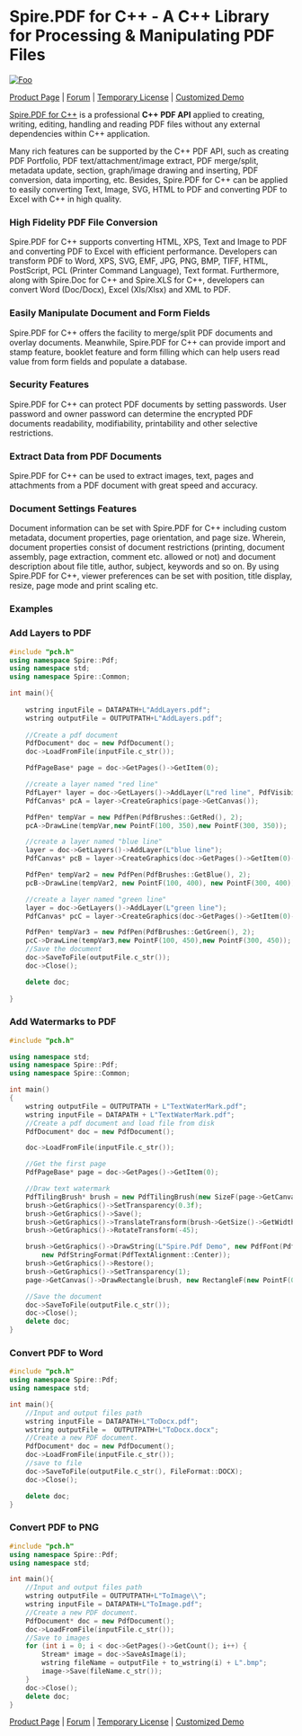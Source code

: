 # Spire.PDF for C++ - A C++ Library for Processing & Manipulating PDF Files

[![Foo](https://i.imgur.com/9oTrtOu.png)](https://www.e-iceblue.com/Introduce/pdf-for-CPP.html)

[Product Page](https://www.e-iceblue.com/Introduce/pdf-for-CPP.html)  |  [Forum](https://www.e-iceblue.com/forum/spire-pdf-f7.html) | [Temporary License](https://www.e-iceblue.com/TemLicense.html) | [Customized Demo](https://www.e-iceblue.com/Misc/customized-demo.html)

[Spire.PDF for C++](https://www.e-iceblue.com/Introduce/pdf-for-CPP.html) is a professional **C++ PDF API** applied to creating, writing, editing, handling and reading PDF files without any external dependencies within C++ application.

Many rich features can be supported by the C++ PDF API, such as creating PDF Portfolio, PDF text/attachment/image extract, PDF merge/split, metadata update, section, graph/image drawing and inserting, PDF conversion, data importing, etc. Besides, Spire.PDF for C++ can be applied to easily converting Text, Image, SVG, HTML to PDF and converting PDF to Excel with C++ in high quality.

### High Fidelity PDF File Conversion

Spire.PDF for C++ supports converting HTML, XPS, Text and Image to PDF and converting PDF to Excel with efficient performance. Developers can transform PDF to Word, XPS, SVG, EMF, JPG, PNG, BMP, TIFF, HTML, PostScript, PCL (Printer Command Language), Text format. Furthermore, along with Spire.Doc for C++ and Spire.XLS for C++, developers can convert Word (Doc/Docx), Excel (Xls/Xlsx) and XML to PDF.

### Easily Manipulate Document and Form Fields

Spire.PDF for C++ offers the facility to merge/split PDF documents and overlay documents. Meanwhile, Spire.PDF for C++ can provide import and stamp feature, booklet feature and form filling which can help users read value from form fields and populate a database.

### Security Features

Spire.PDF for C++ can protect PDF documents by setting passwords. User password and owner password can determine the encrypted PDF documents readability, modifiability, printability and other selective restrictions.

### Extract Data from PDF Documents

Spire.PDF for C++ can be used to extract images, text, pages and attachments from a PDF document with great speed and accuracy.

### Document Settings Features

Document information can be set with Spire.PDF for C++ including custom metadata, document properties, page orientation, and page size. Wherein, document properties consist of document restrictions (printing, document assembly, page extraction, comment etc. allowed or not) and document description about file title, author, subject, keywords and so on. By using Spire.PDF for C++, viewer preferences can be set with position, title display, resize, page mode and print scaling etc.

### Examples

### Add Layers to PDF

```C++
#include "pch.h"
using namespace Spire::Pdf;
using namespace std;
using namespace Spire::Common;

int main(){
				
	wstring inputFile = DATAPATH+L"AddLayers.pdf";
	wstring outputFile = OUTPUTPATH+L"AddLayers.pdf";
	
	//Create a pdf document
	PdfDocument* doc = new PdfDocument();
	doc->LoadFromFile(inputFile.c_str());

	PdfPageBase* page = doc->GetPages()->GetItem(0);

	//create a layer named "red line"
	PdfLayer* layer = doc->GetLayers()->AddLayer(L"red line", PdfVisibility::On);
	PdfCanvas* pcA = layer->CreateGraphics(page->GetCanvas());

	PdfPen* tempVar = new PdfPen(PdfBrushes::GetRed(), 2);
	pcA->DrawLine(tempVar,new PointF(100, 350),new PointF(300, 350));

	//create a layer named "blue line"
	layer = doc->GetLayers()->AddLayer(L"blue line");
	PdfCanvas* pcB = layer->CreateGraphics(doc->GetPages()->GetItem(0)->GetCanvas());

	PdfPen* tempVar2 = new PdfPen(PdfBrushes::GetBlue(), 2);
	pcB->DrawLine(tempVar2, new PointF(100, 400), new PointF(300, 400));

	//create a layer named "green line"
	layer = doc->GetLayers()->AddLayer(L"green line");
	PdfCanvas* pcC = layer->CreateGraphics(doc->GetPages()->GetItem(0)->GetCanvas());

	PdfPen* tempVar3 = new PdfPen(PdfBrushes::GetGreen(), 2);
	pcC->DrawLine(tempVar3,new PointF(100, 450),new PointF(300, 450));
	//Save the document
	doc->SaveToFile(outputFile.c_str());
	doc->Close();

	delete doc;
	
}
```

### Add Watermarks to PDF

```C++
#include "pch.h"

using namespace std;
using namespace Spire::Pdf;
using namespace Spire::Common;

int main()
{
	wstring outputFile = OUTPUTPATH + L"TextWaterMark.pdf";
	wstring inputFile = DATAPATH + L"TextWaterMark.pdf";
	//Create a pdf document and load file from disk
	PdfDocument* doc = new PdfDocument();

	doc->LoadFromFile(inputFile.c_str());

	//Get the first page
	PdfPageBase* page = doc->GetPages()->GetItem(0);

	//Draw text watermark
	PdfTilingBrush* brush = new PdfTilingBrush(new SizeF(page->GetCanvas()->GetClientSize()->GetWidth() / 2, page->GetCanvas()->GetClientSize()->GetHeight() / 3));
	brush->GetGraphics()->SetTransparency(0.3f);
	brush->GetGraphics()->Save();
	brush->GetGraphics()->TranslateTransform(brush->GetSize()->GetWidth() / 2, brush->GetSize()->GetHeight() / 2);
	brush->GetGraphics()->RotateTransform(-45);

	brush->GetGraphics()->DrawString(L"Spire.Pdf Demo", new PdfFont(PdfFontFamily::Helvetica, 24), PdfBrushes::GetViolet(), 0, 0,
		new PdfStringFormat(PdfTextAlignment::Center));
	brush->GetGraphics()->Restore();
	brush->GetGraphics()->SetTransparency(1);
	page->GetCanvas()->DrawRectangle(brush, new RectangleF(new PointF(0, 0), page->GetCanvas()->GetClientSize()));

	//Save the document
	doc->SaveToFile(outputFile.c_str());
	doc->Close();
	delete doc;
}
```

### Convert PDF to Word

```C++
#include "pch.h"
using namespace Spire::Pdf;
using namespace std;

int main(){
	//Input and output files path
	wstring inputFile = DATAPATH+L"ToDocx.pdf";
	wstring outputFile =  OUTPUTPATH+L"ToDocx.docx";
	//Create a new PDF document.
	PdfDocument* doc = new PdfDocument();
	doc->LoadFromFile(inputFile.c_str());
	//save to file
	doc->SaveToFile(outputFile.c_str(), FileFormat::DOCX);
	doc->Close();

	delete doc;
}
```

### Convert PDF to PNG

```C++
#include "pch.h"
using namespace Spire::Pdf;
using namespace std;

int main(){
	//Input and output files path
	wstring outputFile = OUTPUTPATH+L"ToImage\\";
	wstring inputFile = DATAPATH+L"ToImage.pdf";
	//Create a new PDF document.
	PdfDocument* doc = new PdfDocument();
	doc->LoadFromFile(inputFile.c_str());
	//Save to images
	for (int i = 0; i < doc->GetPages()->GetCount(); i++) {
		Stream* image = doc->SaveAsImage(i);
		wstring fileName = outputFile + to_wstring(i) + L".bmp";
		image->Save(fileName.c_str());
	}
	doc->Close();
	delete doc;
}
```

[Product Page](https://www.e-iceblue.com/Introduce/pdf-for-CPP.html)  |  [Forum](https://www.e-iceblue.com/forum/spire-pdf-f7.html) | [Temporary License](https://www.e-iceblue.com/TemLicense.html) | [Customized Demo](https://www.e-iceblue.com/Misc/customized-demo.html)
